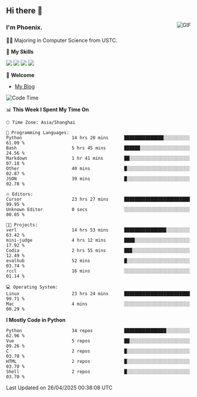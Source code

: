 ## Hi there 👋
<img align="right" alt="GIF" src="https://raw.githubusercontent.com/JoeyBling/JoeyBling/master/pic/pusheencode.gif" />

### I'm Phoenix.

👨‍🎓 Majoring in Computer Science from USTC.

🌟 **My Skills**

![](https://img.shields.io/badge/-Python-3e74a2?style=flat-square&logo=Python&logoColor=fff)
![](https://img.shields.io/badge/-C++-9f62a5?style=flat&logo=cplusplus&logoColor=white)
![](https://img.shields.io/badge/-Linux-185886?style=flat-square&logo=Linux&logoColor=fff)
![](https://img.shields.io/badge/-Rust-ff4136?style=flat-square&logo=Rust&logoColor=fff)

💬 **Welcome**

- [My Blog](https://ysy-phoenix.github.io/)

<!--START_SECTION:waka-->
![Code Time](http://img.shields.io/badge/Code%20Time-1%2C459%20hrs%2019%20mins-blue)

📊 **This Week I Spent My Time On** 

```text
🕑︎ Time Zone: Asia/Shanghai

💬 Programming Languages: 
Python                   14 hrs 20 mins      ███████████████░░░░░░░░░░   61.09 % 
Bash                     5 hrs 45 mins       ██████░░░░░░░░░░░░░░░░░░░   24.56 % 
Markdown                 1 hr 41 mins        ██░░░░░░░░░░░░░░░░░░░░░░░   07.18 % 
Other                    40 mins             █░░░░░░░░░░░░░░░░░░░░░░░░   02.87 % 
JSON                     39 mins             █░░░░░░░░░░░░░░░░░░░░░░░░   02.78 % 

🔥 Editors: 
Cursor                   23 hrs 27 mins      █████████████████████████   99.95 % 
Unknown Editor           0 secs              ░░░░░░░░░░░░░░░░░░░░░░░░░   00.05 % 

🐱‍💻 Projects: 
verl                     14 hrs 53 mins      ████████████████░░░░░░░░░   63.42 % 
mini-judge               4 hrs 12 mins       ████░░░░░░░░░░░░░░░░░░░░░   17.92 % 
Codia                    2 hrs 55 mins       ███░░░░░░░░░░░░░░░░░░░░░░   12.49 % 
evalhub                  52 mins             █░░░░░░░░░░░░░░░░░░░░░░░░   03.74 % 
rccl                     16 mins             ░░░░░░░░░░░░░░░░░░░░░░░░░   01.14 % 

💻 Operating System: 
Linux                    23 hrs 24 mins      █████████████████████████   99.71 % 
Mac                      4 mins              ░░░░░░░░░░░░░░░░░░░░░░░░░   00.29 % 
```

**I Mostly Code in Python** 

```text
Python                   34 repos            ████████████████░░░░░░░░░   62.96 % 
Vue                      5 repos             ██░░░░░░░░░░░░░░░░░░░░░░░   09.26 % 
C                        2 repos             █░░░░░░░░░░░░░░░░░░░░░░░░   03.70 % 
HTML                     2 repos             █░░░░░░░░░░░░░░░░░░░░░░░░   03.70 % 
Shell                    2 repos             █░░░░░░░░░░░░░░░░░░░░░░░░   03.70 % 
```




 Last Updated on 26/04/2025 00:38:08 UTC
<!--END_SECTION:waka-->

<!--
**ysy-phoenix/ysy-phoenix** is a ✨ _special_ ✨ repository because its `README.md` (this file) appears on your GitHub profile.

Here are some ideas to get you started:

- 🔭 I’m currently working on ...
- 🌱 I’m currently learning ...
- 👯 I’m looking to collaborate on ...
- 🤔 I’m looking for help with ...
- 💬 Ask me about ...
- 📫 How to reach me: ...
- 😄 Pronouns: ...
- ⚡ Fun fact: ...
-->
